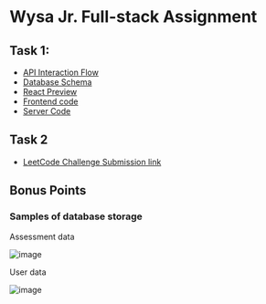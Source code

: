 # Wysa Jr. Full-stack Assignment

## Task 1: 
- [API Interaction Flow](https://github.com/sri-nivas1227/wysa-api-solution/blob/main/ApI.md)
- [Database Schema](https://github.com/sri-nivas1227/wysa-api-solution/blob/main/schema.md)
- [React Preview](https://wysa-sleep-app.netlify.app/)
- [Frontend code](https://github.com/sri-nivas1227/wysa-frontend)
- [Server Code](https://github.com/sri-nivas1227/wysa-backend)

## Task 2
- [LeetCode Challenge Submission link](https://leetcode.com/playground/NKeXfvbw)

## Bonus Points
### Samples of database storage
Assessment data

![image](https://github.com/sri-nivas1227/wysa-api-solution/assets/83027963/2a9843f8-9743-4e6a-8485-7cea652776b3)

User data

![image](https://github.com/sri-nivas1227/wysa-api-solution/assets/83027963/89840803-ef04-405e-9efe-6cf3d2b5292a)
